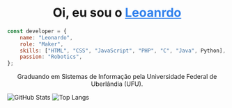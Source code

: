 <h1 align="center"> Oi, eu sou o <a href="#" style="color: #3382ed">Leoanrdo</a></h1>

~~~javascript
const developer = {
  	name: "Leonardo",
  	role: "Maker",
  	skills: ["HTML", "CSS", "JavaScript", "PHP", "C", "Java", Python],
  	passion: "Robotics",
};	
~~~

<p align="center">
Graduando em Sistemas de Informação pela Universidade Federal de Uberlândia (UFU).
</p>

![GitHub Stats](https://github-readme-stats.vercel.app/api?username=Leonardo-781)
![Top Langs](https://github-readme-stats-git-masterrstaa-rickstaa.vercel.app/api/top-langs/?username=Leonardo-781)

